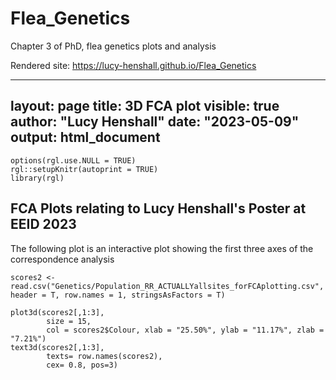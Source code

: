 # Flea_Genetics
Chapter 3 of PhD, flea genetics plots and analysis

Rendered site: https://lucy-henshall.github.io/Flea_Genetics

---
layout: page
title: 3D FCA plot
visible: true
author: "Lucy Henshall"
date: "2023-05-09"
output: html_document
---

```{r setup, include=FALSE}
options(rgl.use.NULL = TRUE)
rgl::setupKnitr(autoprint = TRUE)
library(rgl)
```

## FCA Plots relating to Lucy Henshall's Poster at EEID 2023

The following plot is an interactive plot showing the first three axes of the correspondence analysis 

```{r echo = FALSE}
scores2 <- read.csv("Genetics/Population_RR_ACTUALLYallsites_forFCAplotting.csv", header = T, row.names = 1, stringsAsFactors = T)

plot3d(scores2[,1:3],
        size = 15,
        col = scores2$Colour, xlab = "25.50%", ylab = "11.17%", zlab = "7.21%")
text3d(scores2[,1:3],
        texts= row.names(scores2), 
        cex= 0.8, pos=3) 
```
